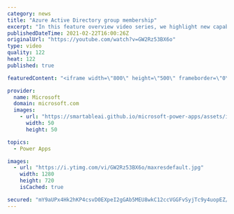 ```yaml
---
category: news
title: "Azure Active Directory group membership"
excerpt: "In this feature overview video series, we highlight new capabilities included in the latest update to Microsoft Power Apps.  Power Apps Dataverse provides record level security to Azure Active Directory group membership types. Admins can easily set up and assign permissions to different Azure AD users,"
publishedDateTime: 2021-02-22T16:00:26Z
originalUrl: "https://youtube.com/watch?v=GW2Rz53BX6o"
type: video
quality: 122
heat: 122
published: true

featuredContent: "<iframe width=\"800\" height=\"500\" frameborder=\"0\" src=\"https://www.youtube.com/embed/GW2Rz53BX6o\" allow=\"accelerometer; autoplay; encrypted-media; gyroscope; picture-in-picture\" allowfullscreen></iframe>"

provider:
  name: Microsoft
  domain: microsoft.com
  images:
    - url: "https://smartableai.github.io/microsoft-power-apps/assets/images/organizations/microsoft.com-50x50.jpg"
      width: 50
      height: 50

topics:
  - Power Apps

images:
  - url: "https://i.ytimg.com/vi/GW2Rz53BX6o/maxresdefault.jpg"
    width: 1280
    height: 720
    isCached: true

secured: "mY9aUPx4Hk2hKP4csvD0EXpeI2gGAb5MEU8wkC12ccVGGFvSyjTc9y4uopEZ/66rsDvl34heIstpUqN5vV4r1cXl7EiQtKq8kkYZ8ZQgf22PCz0ZrLw8NHJT6+7oYjMvRB9GePjNp3wJSfK3/OC6X41wIfvWaHiYnV5ZkJIrC6eZrfF6cp7Wx4rLtoxQGmvlaLaYEMNcfRENZG1WezA27vVjdiNuq73UAM/UMer/FZUVBvRxNuA2m4mqUp15ppdZiBkiEtkUJpHQPjJgMpDWlGAzxs1BbH9LQNiD8D3eEJGz0YRIG8IiBvMBCvYfaK0+jOktrpfmGt2ZDme+c9vsXHvUhP4V4knLJ4kyuxoAw4y4dJOtNi6PvBnBeHKvTaAbbc7a6lBuAFbkrnl05qsyIyzcFiOELFYL4ctMGadxAjfyC1PzN5TC5zQRTW4tmiHp;QowCwNzcvNLG4T+5d+EOgA=="
---
```


